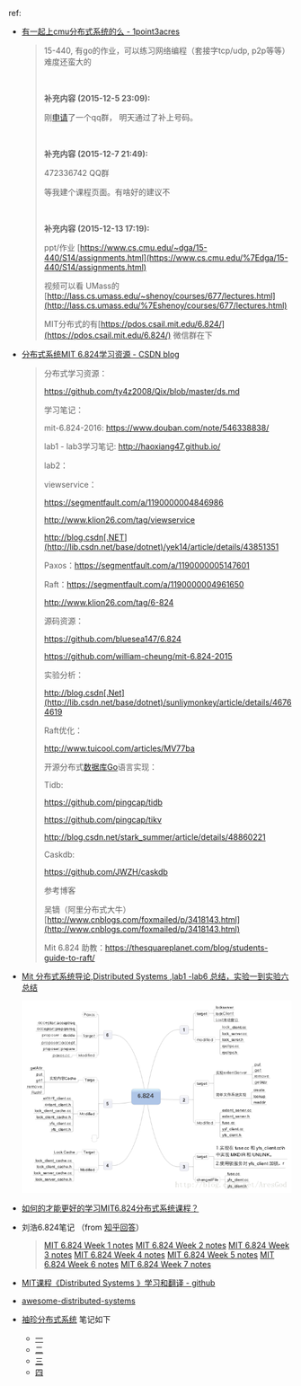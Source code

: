 

ref:

*   [有一起上cmu分布式系统的么 - 1point3acres](http://www.1point3acres.com/bbs/thread-154943-1-1.html)

    > 15-440, 有go的作业，可以练习网络编程（套接字tcp/udp, p2p等等）难度还蛮大的 
    >
    > ​
    >
    > **补充内容 (2015-12-5 23:09):**
    >
    > 刚[申请](http://www.1point3acres.com/application-guide/)了一个qq群， 明天通过了补上号码。
    >
    > ​
    >
    > **补充内容 (2015-12-7 21:49):**
    >
    > 472336742 QQ群
    >
    > 等我建个课程页面。有啥好的建议不
    >
    > ​
    >
    > **补充内容 (2015-12-13 17:19):**
    >
    > ppt/作业 [https://www.cs.cmu.edu/~dga/15-440/S14/assignments.html](https://www.cs.cmu.edu/%7Edga/15-440/S14/assignments.html)
    >
    > 视频可以看 UMass的 [http://lass.cs.umass.edu/~shenoy/courses/677/lectures.html](http://lass.cs.umass.edu/%7Eshenoy/courses/677/lectures.html)
    >
    > MIT分布式的有[https://pdos.csail.mit.edu/6.824/](https://pdos.csail.mit.edu/6.824/) 微信群在下

* [分布式系统MIT 6.824学习资源 - CSDN blog](http://blog.csdn.net/hellochenlu/article/details/52142621)

  > 分布式学习资源：
  >
  > https://github.com/ty4z2008/Qix/blob/master/ds.md
  >
  > 学习笔记：
  >
  > mit-6.824-2016: https://www.douban.com/note/546338838/
  >
  > lab1 - lab3学习笔记: http://haoxiang47.github.io/
  >
  > lab2：
  >
  > viewservice：
  >
  > https://segmentfault.com/a/1190000004846986
  >
  > http://www.klion26.com/tag/viewservice   
  >
  > http://blog.csdn[.NET](http://lib.csdn.net/base/dotnet)/yek14/article/details/43851351
  >
  > Paxos：https://segmentfault.com/a/1190000005147601
  >
  > Raft：https://segmentfault.com/a/1190000004961650
  >
  > http://www.klion26.com/tag/6-824
  >
  > 源码资源：
  >
  > https://github.com/bluesea147/6.824
  >
  > https://github.com/william-cheung/mit-6.824-2015
  >
  > 实验分析：
  >
  > http://blog.csdn[.Net](http://lib.csdn.net/base/dotnet)/sunliymonkey/article/details/46764619
  >
  > Raft优化：
  >
  > http://www.tuicool.com/articles/MV77ba
  >
  > 开源分布式[数据库](http://lib.csdn.net/base/mysql)[Go](http://lib.csdn.net/base/go)语言实现：
  >
  > Tidb:
  >
  > https://github.com/pingcap/tidb
  >
  > https://github.com/pingcap/tikv
  >
  > http://blog.csdn.net/stark_summer/article/details/48860221
  >
  > Caskdb: 
  >
  > https://github.com/JWZH/caskdb
  >
  > 参考博客
  >
  > 吴镝（阿里分布式大牛）[http://www.cnblogs.com/foxmailed/p/3418143.html](http://www.cnblogs.com/foxmailed/p/3418143.html)
  >
  > Mit 6.824 助教：https://thesquareplanet.com/blog/students-guide-to-raft/

* [Mit 分布式系统导论,Distributed Systems ,lab1 -lab6 总结，实验一到实验六总结](http://blog.csdn.net/aresgod/article/details/9285465)

  ![img](pics/mid-6.824-2012_summary.xmind.png)

* [如何的才能更好的学习MIT6.824分布式系统课程？](https://www.zhihu.com/question/29597104)

* 刘浩6.824笔记 （from [知乎回答](https://www.zhihu.com/question/29597104/answer/129995189)）

  > [MIT 6.824 Week 1 notes](https://link.zhihu.com/?target=https%3A//www.douban.com/note/546338838/)
  > [MIT 6.824 Week 2 notes](https://link.zhihu.com/?target=https%3A//www.douban.com/note/547699119/)
  > [MIT 6.824 Week 3 notes](https://link.zhihu.com/?target=https%3A//www.douban.com/note/549229678/)
  > [MIT 6.824 Week 4 notes](https://link.zhihu.com/?target=https%3A//www.douban.com/note/550689237/)
  > [MIT 6.824 Week 5 notes](https://link.zhihu.com/?target=https%3A//www.douban.com/note/552189736/)
  > [MIT 6.824 Week 6 notes](https://link.zhihu.com/?target=https%3A//www.douban.com/note/553592081/)
  > [MIT 6.824 Week 7 notes](https://link.zhihu.com/?target=https%3A//www.douban.com/note/556255004/)

* [MIT课程《Distributed Systems 》学习和翻译 - github](https://github.com/feixiao/Distributed-Systems)

* [awesome-distributed-systems](https://github.com/kevinxhuang/awesome-distributed-systems)

* [袖珍分布式系统](http://book.mixu.net/distsys/single-page.html) 笔记如下

  * [一](http://www.jianshu.com/p/b46728051f51)
  * [二](http://www.jianshu.com/p/f51ba6c7bd81)
  * [三](http://www.jianshu.com/p/f0993c83cdf5)
  * [四](http://www.jianshu.com/p/558974ede572)

